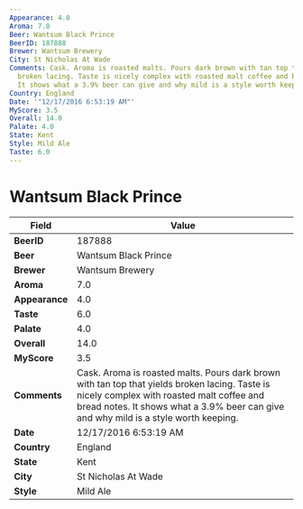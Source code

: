 ```yaml
---
Appearance: 4.0
Aroma: 7.0
Beer: Wantsum Black Prince
BeerID: 187888
Brewer: Wantsum Brewery
City: St Nicholas At Wade
Comments: Cask. Aroma is roasted malts. Pours dark brown with tan top that yields
  broken lacing. Taste is nicely complex with roasted malt coffee and bread notes.
  It shows what a 3.9% beer can give and why mild is a style worth keeping.
Country: England
Date: '"12/17/2016 6:53:19 AM"'
MyScore: 3.5
Overall: 14.0
Palate: 4.0
State: Kent
Style: Mild Ale
Taste: 6.0
---
```


# Wantsum Black Prince

| Field         | Value |
|---------------|-------|
| **BeerID** | 187888 |
| **Beer** | Wantsum Black Prince |
| **Brewer** | Wantsum Brewery |
| **Aroma** | 7.0 |
| **Appearance** | 4.0 |
| **Taste** | 6.0 |
| **Palate** | 4.0 |
| **Overall** | 14.0 |
| **MyScore** | 3.5 |
| **Comments** | Cask. Aroma is roasted malts. Pours dark brown with tan top that yields broken lacing. Taste is nicely complex with roasted malt coffee and bread notes. It shows what a 3.9% beer can give and why mild is a style worth keeping. |
| **Date** | 12/17/2016 6:53:19 AM |
| **Country** | England |
| **State** | Kent |
| **City** | St Nicholas At Wade |
| **Style** | Mild Ale |
